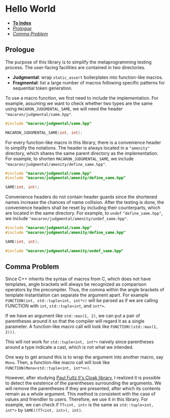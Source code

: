 <!-- Copyright 2024 Feng Mofan
SPDX-License-Identifier: Apache-2.0 -->

# Hello World

- [**To Index**](../index.md#introduction-hello-world)
- [*Prologue*](#prologue)
- [*Comma Problem*](#comma-problem)

## Prologue <a id="prologue"></a>

The purpose of this library is to simplify the metaprogramming testing process. The user-facing facilities are contained in two directories.

- **Judgmental**: wrap `static_assert` boilerplates into function-like macros.
- **Fragmental**: list a large number of macros following specific patterns for sequential token generation.

To use a macro function, we first need to include the implementation. For example, assuming we want to check whether two types are the same using `MACARON_JUDGMENTAL_SAME`, we will need the header `"macaron/judgmental/same.hpp"`.

```C++
#include "macaron/judgmental/same.hpp"

MACARON_JUDGMENTAL_SAME(int, int);
```

For every function-like macro in this library, there is a convenience header to simplify the notations. The header is always located in a `"amenity"` directory, which shares the same parent directory as the implementation. For example, to shorten `MACARON_JUDGMENTAL_SAME`, we include `"macaron/judgmental/amenity/define_same.hpp"`.

```C++
#include "macaron/judgmental/same.hpp"
#include "macaron/judgmental/amenity/define_same.hpp"

SAME(int, int);
```

Convenience headers do not contain header guards since the shortened names increase the chances of name collision. After the testing is done, the convenience headers shall be reset by including their counterparts, which are located in the same directory. For example, to `undef` `"define_same.hpp"`, we include `"macaron/judgmental/amenity/undef_same.hpp"`.

```C++
#include "macaron/judgmental/same.hpp"
#include "macaron/judgmental/amenity/define_same.hpp"

SAME(int, int);

#include "macaron/judgmental/amenity/undef_same.hpp"
```

## Comma Problem <a id="comma-problem"></a>

Since C++ inherits the syntax of macros from C, which does not have templates, angle brackets will always be recognized as comparison operators by the precompiler.
Thus, the comma within the angle brackets of template instantiation can separate the argument apart.
For example `FUNCTION(int, std::tuple<int, int*>)` will be parsed as if we are calling FUNCTION with `int`, `std::tuple<int`, and `int*>`.

If we have an argument like `std::max(1, 2)`, we can put a pair of parentheses around it so that the compiler will regard it as a single parameter.
A function-like macro call will look like `FUNCTION((std::max(1, 2)))`.

This will not work for `std::tuple<int, int*>` naively since parentheses around a type indicate a cast, which is not what we intended.

One way to get around this is to wrap the argument into another macro, say `Mono`. Then, a function-like macro call will look like `FUNCTION(Mono<std::tuple<int, int*>>)`.

However, after studying [Paul Fultz II's Cloak library](https://github.com/pfultz2/Cloak/wiki/C-Preprocessor-tricks,-tips,-and-idioms), I realized it is possible to detect the existence of the parentheses surrounding the arguments.
We will remove the parentheses if they are presented, after which its contents remain as a whole argument.
This method is consistent with the case of values and friendlier to users.
Therefore, we use it in this library. For example, we can check if `TT<int, int>` is the same as `std::tuple<int, int*>` by `SAME((TT<int, int>), int)`.
